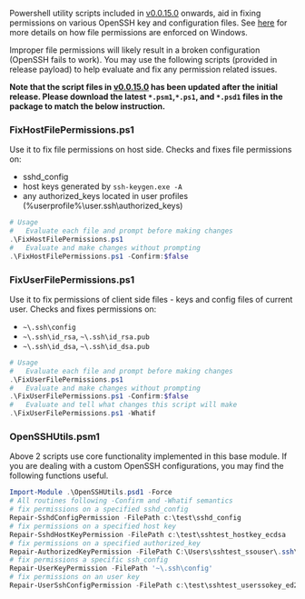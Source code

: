 Powershell utility scripts included in [v0.0.15.0](https://github.com/PowerShell/Win32-OpenSSH/releases/tag/v0.0.15.0) onwards, aid in fixing permissions on various OpenSSH key and configuration files. See [here](https://github.com/PowerShell/Win32-OpenSSH/wiki/Security-protection-of-various-files-in-Win32-OpenSSH) for more details on how file permissions are enforced on Windows. 

Improper file permissions will likely result in a broken configuration (OpenSSH fails to work). You may use the following scripts (provided in release payload) to help evaluate and fix any permission related issues.

**Note that the script files in [v0.0.15.0](https://github.com/PowerShell/Win32-OpenSSH/releases/tag/v0.0.15.0) has been updated after the initial release. Please download the latest `*.psm1`,`*.ps1`, and `*.psd1` files in the package to match the below instruction.**
### FixHostFilePermissions.ps1
Use it to fix file permissions on host side. Checks and fixes file permissions on:
 - sshd_config
 - host keys generated by `ssh-keygen.exe -A`
 - any authorized_keys located in user profiles (%userprofile%\user\.ssh\authorized_keys)

```PowerShell
# Usage
#   Evaluate each file and prompt before making changes
.\FixHostFilePermissions.ps1
#   Evaluate and make changes without prompting
.\FixHostFilePermissions.ps1 -Confirm:$false
```

### FixUserFilePermissions.ps1
Use it to fix permissions of client side files - keys and config files of current user. Checks and fixes permissions on: 
 - `~\.ssh\config`
 - `~\.ssh\id_rsa`, `~\.ssh\id_rsa.pub`
 - `~\.ssh\id_dsa`, `~\.ssh\id_dsa.pub`

```PowerShell
# Usage
#   Evaluate each file and prompt before making changes
.\FixUserFilePermissions.ps1
#   Evaluate and make changes without prompting
.\FixUserFilePermissions.ps1 -Confirm:$false
#   Evaluate and tell what changes this script will make
.\FixUserFilePermissions.ps1 -Whatif
```

### OpenSSHUtils.psm1
Above 2 scripts use core functionality implemented in this base module. If you are dealing with a custom OpenSSH configurations, you may find the following functions useful. 
```PowerShell
Import-Module .\OpenSSHUtils.psd1 -Force
# All routines following -Confirm and -Whatif semantics
# fix permissions on a specified sshd_config
Repair-SshdConfigPermission -FilePath c:\test\sshd_config
# fix permissions on a specified host key
Repair-SshdHostKeyPermission -FilePath c:\test\sshtest_hostkey_ecdsa
# fix permissions on a specified authorized_key
Repair-AuthorizedKeyPermission -FilePath C:\Users\sshtest_ssouser\.ssh\authorized_keys
# fix permissions a specific ssh_config
Repair-UserKeyPermission -FilePath '~\.ssh\config'
# fix permissions on an user key
Repair-UserSshConfigPermission -FilePath c:\test\sshtest_userssokey_ed25519
```
